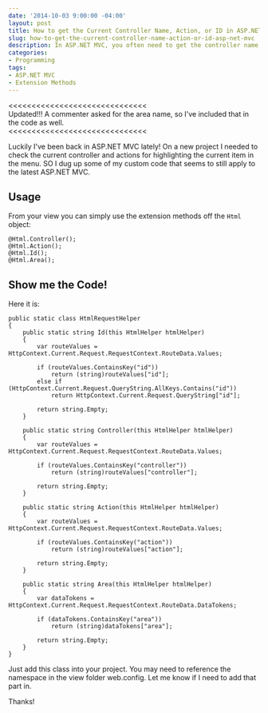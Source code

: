 ```yaml
---
date: '2014-10-03 9:00:00 -04:00'
layout: post
title: How to get the Current Controller Name, Action, or ID in ASP.NET MVC
slug: how-to-get-the-current-controller-name-action-or-id-asp-net-mvc
description: In ASP.NET MVC, you often need to get the controller name, action name, or ID from the view or other places.  Here is how.
categories:
- Programming
tags:
- ASP.NET MVC
- Extension Methods
---
```


<<<<<<<<<<<<<<<<<<<<<<<<<<<<<<  
Updated!!! A commenter asked for the area name, so I've included that in the code as well.  
<<<<<<<<<<<<<<<<<<<<<<<<<<<<<<

Luckily I've been back in ASP.NET MVC lately!  On a new project I needed to check the current controller and actions for highlighting the current item in the menu. SO I dug up some of my custom code that seems to still apply to the latest ASP.NET MVC.

## Usage

From your view you can simply use the extension methods off the `Html` object:

    @Html.Controller();
    @Html.Action();
    @Html.Id();
    @Html.Area();

## Show me the Code!

Here it is:

    public static class HtmlRequestHelper
    {
        public static string Id(this HtmlHelper htmlHelper)
        {
            var routeValues = HttpContext.Current.Request.RequestContext.RouteData.Values;
            
            if (routeValues.ContainsKey("id"))
                return (string)routeValues["id"];
            else if (HttpContext.Current.Request.QueryString.AllKeys.Contains("id"))
                return HttpContext.Current.Request.QueryString["id"];
            
            return string.Empty;
        }
        
        public static string Controller(this HtmlHelper htmlHelper)
        {
            var routeValues = HttpContext.Current.Request.RequestContext.RouteData.Values;
            
            if (routeValues.ContainsKey("controller"))
                return (string)routeValues["controller"];
            
            return string.Empty;
        }
        
        public static string Action(this HtmlHelper htmlHelper)
        {
            var routeValues = HttpContext.Current.Request.RequestContext.RouteData.Values;
            
            if (routeValues.ContainsKey("action"))
                return (string)routeValues["action"];
            
            return string.Empty;
        }
        
        public static string Area(this HtmlHelper htmlHelper)
        {
            var dataTokens = HttpContext.Current.Request.RequestContext.RouteData.DataTokens;
            
            if (dataTokens.ContainsKey("area"))
                return (string)dataTokens["area"];
            
            return string.Empty;
        }
    }

Just add this class into your project.  You may need to reference the namespace in the view folder web.config.  Let me know if I need to add that part in.

Thanks!
